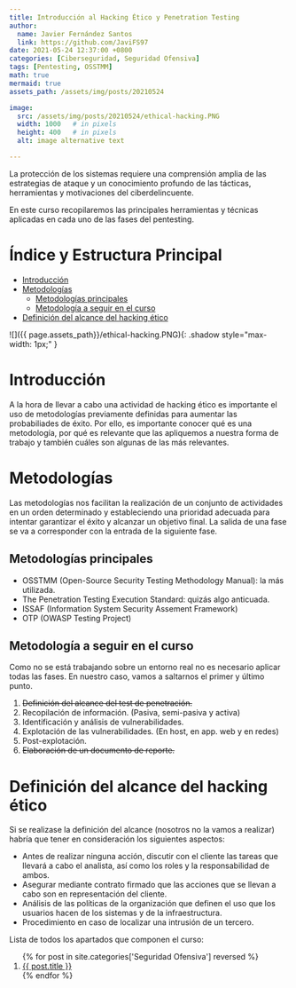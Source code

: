 ```yaml
---
title: Introducción al Hacking Ético y Penetration Testing
author:
  name: Javier Fernández Santos
  link: https://github.com/JaviFS97
date: 2021-05-24 12:37:00 +0800
categories: [Ciberseguridad, Seguridad Ofensiva]
tags: [Pentesting, OSSTMM]
math: true
mermaid: true
assets_path: /assets/img/posts/20210524

image:
  src: /assets/img/posts/20210524/ethical-hacking.PNG
  width: 1000   # in pixels
  height: 400   # in pixels
  alt: image alternative text

---
```

<meta name="image" property="og:image" content="/assets/img/posts/20210524/ethical-hacking.PNG">

La protección de los sistemas requiere una comprensión amplia de las estrategias de ataque y un conocimiento profundo de las tácticas, herramientas y motivaciones del ciberdelincuente.

En este curso recopilaremos las principales herramientas y técnicas aplicadas en cada uno de las fases del pentesting.

# Índice y Estructura Principal
- [Introducción](#introducción)
- [Metodologías](#metodologías)
  + [Metodologías principales](#metodologías-principales)
  + [Metodología a seguir en el curso](#metodología-a-seguir-en-el-curso)
- [Definición del alcance del hacking ético](#definición-del-alcance-del-hacking-ético)

![]({{ page.assets_path}}/ethical-hacking.PNG){: .shadow style="max-width: 1px;" }


# Introducción
A la hora de llevar a cabo una actividad de hacking ético es importante el uso de metodologías previamente definidas para aumentar las probabiliades de éxito. Por ello, es importante conocer qué es una metodología, por qué es relevante que las apliquemos a nuestra forma de trabajo y también cuáles son algunas de las más relevantes.

# Metodologías
Las metodologías nos facilitan la realización de un conjunto de actividades en un orden determinado y estableciendo una prioridad adecuada para intentar garantizar el éxito y alcanzar un objetivo final.
La salida de una fase se va a corresponder con la entrada de la siguiente fase.

## Metodologías principales
* OSSTMM (Open-Source Security Testing Methodology Manual): la más utilizada.
* The Penetration Testing Execution Standard: quizás algo anticuada.
* ISSAF (Information System Security Assement Framework)
* OTP (OWASP Testing Project)

## Metodología a seguir en el curso
Como no se está trabajando sobre un entorno real no es necesario aplicar todas las fases. En nuestro caso, vamos a saltarnos el primer y último punto.
1. ~~Definición del alcance del test de penetración.~~
2. Recopilación de información. (Pasiva, semi-pasiva y activa)
3. Identificación y análisis de vulnerabilidades.
4. Explotación de las vulnerabilidades. (En host, en app. web y en redes)
5. Post-explotación.
6. ~~Elaboración de un documento de reporte.~~


# Definición del alcance del hacking ético
Si se realizase la definición del alcance (nosotros no la vamos a realizar) habría que tener en consideración los siguientes aspectos:
* Antes de realizar ninguna acción, discutir con el cliente las tareas que llevará a cabo el analista, así como los roles y la responsabilidad de ambos.
* Asegurar mediante contrato firmado que las acciones que se llevan a cabo son en representación del cliente.
* Análisis de las políticas de la organización que definen el uso que los usuarios hacen de los sistemas y de la infraestructura.
* Procedimiento en caso de localizar una intrusión de un tercero.


Lista de todos los apartados que componen el curso:
<div class="posts">
  <ol>
  {% for post in site.categories['Seguridad Ofensiva'] reversed %}
    <article class="post">
      <li>
        <a href="{{ site.baseurl }}{{ post.url }}">{{ post.title }}</a>
      </li>
    </article>
  {% endfor %}
  </ol>
</div>

